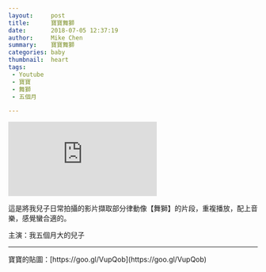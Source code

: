 ```yaml
---
layout:     post
title:      寶寶舞獅
date:       2018-07-05 12:37:19
author:     Mike Chen
summary:    寶寶舞獅
categories: baby
thumbnail:  heart
tags:
 - Youtube
 - 寶寶
 - 舞獅
 - 五個月

---
```


<div class="videoWrapper">
    <iframe src="https://www.youtube.com/embed/HNQ9m-oHmmE" frameborder="0" allow="autoplay; encrypted-media" allowfullscreen></iframe>
</div>

這是將我兒子日常拍攝的影片擷取部分律動像【舞獅】的片段，重複播放，配上音樂，感覺蠻合適的。

主演：我五個月大的兒子

<hr>
寶寶的貼圖：[https://goo.gl/VupQob](https://goo.gl/VupQob)
